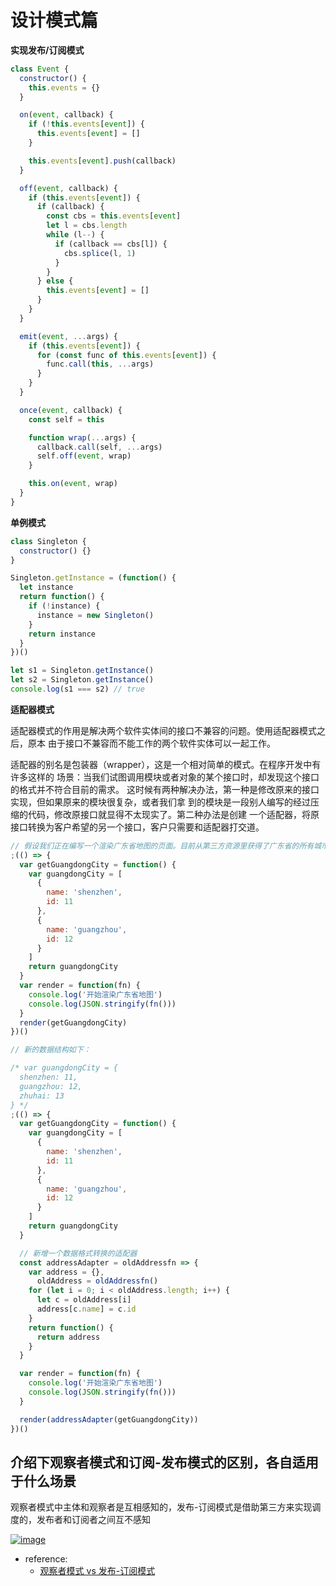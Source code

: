 # 设计模式篇

**实现发布/订阅模式**

```js
class Event {
  constructor() {
    this.events = {}
  }

  on(event, callback) {
    if (!this.events[event]) {
      this.events[event] = []
    }

    this.events[event].push(callback)
  }

  off(event, callback) {
    if (this.events[event]) {
      if (callback) {
        const cbs = this.events[event]
        let l = cbs.length
        while (l--) {
          if (callback == cbs[l]) {
            cbs.splice(l, 1)
          }
        }
      } else {
        this.events[event] = []
      }
    }
  }

  emit(event, ...args) {
    if (this.events[event]) {
      for (const func of this.events[event]) {
        func.call(this, ...args)
      }
    }
  }

  once(event, callback) {
    const self = this

    function wrap(...args) {
      callback.call(self, ...args)
      self.off(event, wrap)
    }

    this.on(event, wrap)
  }
}
```

**单例模式**

```js
class Singleton {
  constructor() {}
}

Singleton.getInstance = (function() {
  let instance
  return function() {
    if (!instance) {
      instance = new Singleton()
    }
    return instance
  }
})()

let s1 = Singleton.getInstance()
let s2 = Singleton.getInstance()
console.log(s1 === s2) // true
```

**适配器模式**

适配器模式的作用是解决两个软件实体间的接口不兼容的问题。使用适配器模式之后，原本
由于接口不兼容而不能工作的两个软件实体可以一起工作。

适配器的别名是包装器（wrapper），这是一个相对简单的模式。在程序开发中有许多这样的
场景：当我们试图调用模块或者对象的某个接口时，却发现这个接口的格式并不符合目前的需求。
这时候有两种解决办法，第一种是修改原来的接口实现，但如果原来的模块很复杂，或者我们拿
到的模块是一段别人编写的经过压缩的代码，修改原接口就显得不太现实了。第二种办法是创建
一个适配器，将原接口转换为客户希望的另一个接口，客户只需要和适配器打交道。

```js
// 假设我们正在编写一个渲染广东省地图的页面。目前从第三方资源里获得了广东省的所有城市以及它们所对应的 ID，并且成功地渲染到页面中：
;(() => {
  var getGuangdongCity = function() {
    var guangdongCity = [
      {
        name: 'shenzhen',
        id: 11
      },
      {
        name: 'guangzhou',
        id: 12
      }
    ]
    return guangdongCity
  }
  var render = function(fn) {
    console.log('开始渲染广东省地图')
    console.log(JSON.stringify(fn()))
  }
  render(getGuangdongCity)
})()

// 新的数据结构如下：

/* var guangdongCity = {
  shenzhen: 11,
  guangzhou: 12,
  zhuhai: 13
} */
;(() => {
  var getGuangdongCity = function() {
    var guangdongCity = [
      {
        name: 'shenzhen',
        id: 11
      },
      {
        name: 'guangzhou',
        id: 12
      }
    ]
    return guangdongCity
  }

  // 新增一个数据格式转换的适配器
  const addressAdapter = oldAddressfn => {
    var address = {},
      oldAddress = oldAddressfn()
    for (let i = 0; i < oldAddress.length; i++) {
      let c = oldAddress[i]
      address[c.name] = c.id
    }
    return function() {
      return address
    }
  }

  var render = function(fn) {
    console.log('开始渲染广东省地图')
    console.log(JSON.stringify(fn()))
  }

  render(addressAdapter(getGuangdongCity))
})()
```

## 介绍下观察者模式和订阅-发布模式的区别，各自适用于什么场景

观察者模式中主体和观察者是互相感知的，发布-订阅模式是借助第三方来实现调度的，发布者和订阅者之间互不感知

[![image](https://user-images.githubusercontent.com/18718461/53536375-228ba180-3b41-11e9-9737-d71f85040cfc.png)](https://user-images.githubusercontent.com/18718461/53536375-228ba180-3b41-11e9-9737-d71f85040cfc.png)

- reference:
  - [观察者模式 vs 发布-订阅模式](https://juejin.im/post/5a14e9edf265da4312808d86)

